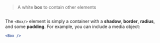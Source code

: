 > A white **box** to contain other elements

```props
```
  
The `<Box/>` element is simply a container with a **shadow**, **border**, **radius**, and some **padding**. 
For example, you can include a media object:


```jsx
<Box />
```
